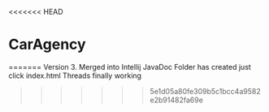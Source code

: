 <<<<<<< HEAD
# CarAgency
=======
Version 3.
Merged into Intellij
JavaDoc Folder has created just click index.html
Threads finally working
>>>>>>> 5e1d05a80fe309b5c1bcc4a9582e2b91482fa69e
